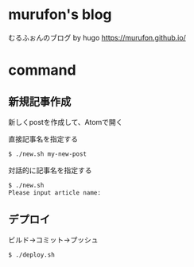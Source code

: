 # murufon's blog

むるふぉんのブログ by hugo
https://murufon.github.io/

# command

## 新規記事作成
新しくpostを作成して、Atomで開く

直接記事名を指定する
```bash
$ ./new.sh my-new-post
```
対話的に記事名を指定する
```bash
$ ./new.sh
Please input article name:
```

## デプロイ
ビルド→コミット→プッシュ
```bash
$ ./deploy.sh
```